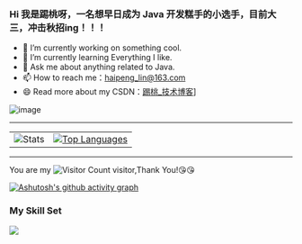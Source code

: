 <link rel="stylesheet" type="text/css" href="style.css">


### Hi 我是踢桃呀，一名想早日成为 Java 开发糕手的小选手，目前大三，冲击秋招ing！！！

- 🔭 I’m currently working on something cool.
- 🌱 I’m currently learning Everything I like.
- 💬 Ask me about anything related to Java.
- 📫 How to reach me：haipeng_lin@163.com
- 😄 Read more about my CSDN：[踢桃_技术博客](https://haipeng-lin.blog.csdn.net/)]

![image](https://github.com/haipeng-lin/haipeng-lin/assets/170423484/cef54531-72a4-4122-84a3-0bec4514d40e)



---

<table style="border-collapse: collapse;">
  <tr>
    <td style="border: none;">
      <img src="https://github-readme-stats.vercel.app/api?username=haipeng-lin&show_icons=true&theme=cobalt" alt="Stats">
    </td>
    <td style="border: none;">
      <a href="https://github.com/anuraghazra/github-readme-stats">
        <img src="https://github-readme-stats.vercel.app/api/top-langs/?username=haipeng-lin&layout=compact" alt="Top Languages">
      </a>
    </td>
  </tr>
</table>


---
You are my ![Visitor Count](https://profile-counter.glitch.me/haipeng-lin/count.svg) visitor,Thank You!:kissing_heart::kissing_heart:

[![Ashutosh's github activity graph](https://github-readme-activity-graph.vercel.app/graph?username=haipeng-lin&theme=dracula)](https://github.com/ashutosh00710/github-readme-activity-graph)

### My Skill Set

![](https://img.shields.io/badge/Java-ED8B00?style=for-the-badge&logo=openjdk&logoColor=white)


